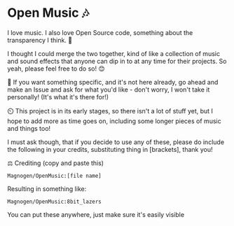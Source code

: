 # Open Music 🎶
I love music. I also love Open Source code, something about the transparency I think. 🤔

I thought I could merge the two together, kind of like a collection of music and sound effects that anyone can dip in to at any time for their projects. So yeah, please feel free to do so! 😊

💬 If you want something specific, and it's not here already, go ahead and make an Issue and ask for what you'd like - don't worry, I won't take it personally! (It's what it's there for!)

⏲️ This project is in its early stages, so there isn't a lot of stuff yet, but I hope to add more as time goes on, including some longer pieces of music and things too! 

I must ask though, that if you decide to use any of these, please do include the following in your credits, substituting thing in [brackets], thank you!

⚖️ Crediting (copy and paste this)
```
Magnogen/OpenMusic:[file name]
```

Resulting in something like:
```
Magnogen/OpenMusic:8bit_lazers
```

You can put these anywhere, just make sure it's easily visible
